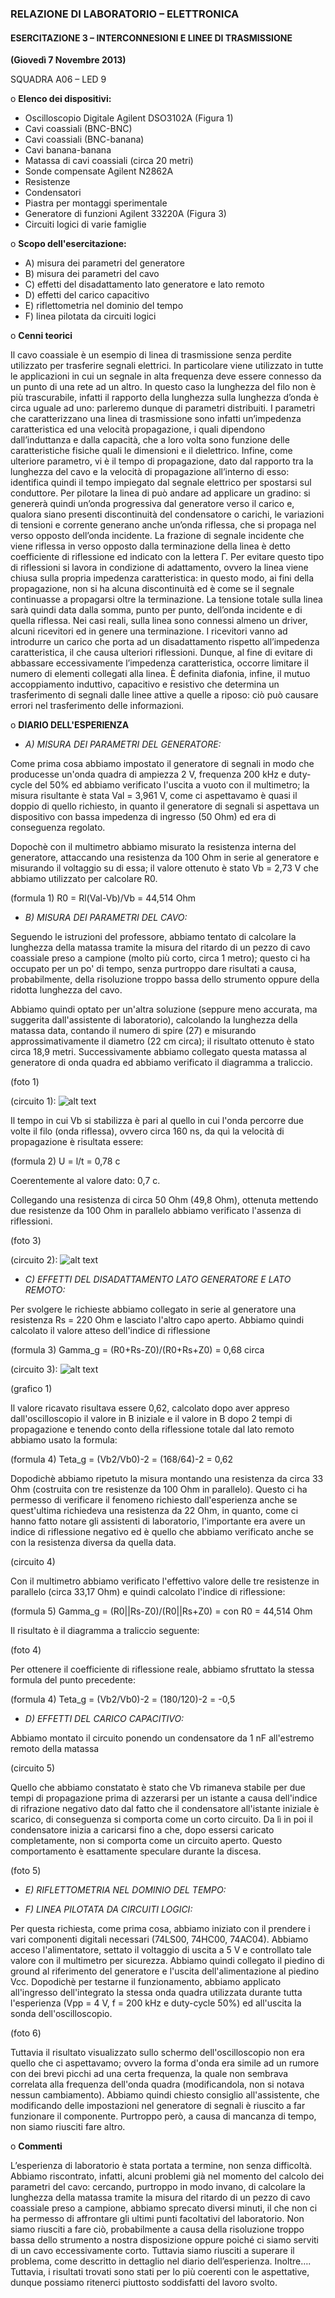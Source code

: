 ﻿### RELAZIONE DI LABORATORIO – ELETTRONICA
#### ESERCITAZIONE 3 – INTERCONNESIONI E LINEE DI TRASMISSIONE 
**(Giovedì 7 Novembre 2013)**

SQUADRA A06  – LED 9

o **Elenco dei dispositivi:**
	
- Oscilloscopio Digitale Agilent DSO3102A  (Figura 1)
- Cavi coassiali (BNC-BNC)
- Cavi coassiali (BNC-banana)
- Cavi banana-banana
- Matassa di cavi coassiali (circa 20 metri)
- Sonde compensate Agilent N2862A
- Resistenze
- Condensatori
- Piastra per montaggi sperimentale 
- Generatore di funzioni Agilent 33220A (Figura 3)
- Circuiti logici di varie famiglie


o **Scopo dell'esercitazione:**

- A) misura dei parametri del generatore
- B) misura dei parametri del cavo
- C) effetti del disadattamento lato generatore e lato remoto
- D) effetti del carico capacitivo
- E) riflettometria nel dominio del tempo
- F) linea pilotata da circuiti logici

o **Cenni teorici**

Il cavo coassiale è un esempio di linea di trasmissione senza perdite utilizzato per trasferire segnali elettrici. In particolare viene utilizzato in tutte le applicazioni in cui un segnale in alta frequenza deve essere connesso da un punto di una rete ad un altro. In questo caso la lunghezza del filo non è più trascurabile, infatti il rapporto della lunghezza sulla lunghezza d’onda è circa uguale ad uno: parleremo dunque di parametri distribuiti.                                                                                                                                                                           I parametri che caratterizzano una linea di trasmissione sono infatti un’impedenza caratteristica ed una velocità propagazione, i quali dipendono dall’induttanza e dalla capacità, che a loro volta sono funzione delle caratteristiche fisiche quali le dimensioni e il dielettrico. Infine, come ulteriore parametro, vi è il tempo di propagazione, dato dal rapporto tra la lunghezza del cavo e la velocità di propagazione all’interno di esso: identifica quindi il tempo impiegato dal segnale elettrico per spostarsi sul conduttore.                                                                                                            Per pilotare la linea di può andare ad applicare un gradino: si genererà quindi un’onda progressiva dal generatore verso il carico e, qualora siano presenti discontinuità del condensatore o carichi, le variazioni di tensioni e corrente generano anche un’onda riflessa, che si propaga nel verso opposto dell’onda incidente. La frazione di segnale incidente che viene riflessa in verso opposto dalla terminazione della linea è detto coefficiente di riflessione ed indicato con la lettera Γ. Per evitare questo tipo di riflessioni si lavora in condizione di adattamento, ovvero la linea viene chiusa sulla propria impedenza caratteristica: in questo modo, ai fini della propagazione, non si ha alcuna discontinuità ed è come se il segnale continuasse a propagarsi oltre la terminazione. La tensione totale sulla linea sarà quindi data dalla somma, punto per punto, dell’onda incidente e di quella riflessa.                                                                                                             Nei casi reali, sulla linea sono connessi almeno un driver, alcuni ricevitori ed in genere una terminazione. I ricevitori vanno ad introdurre un carico che porta ad un disadattamento rispetto all’impedenza caratteristica, il che causa ulteriori riflessioni. Dunque, al fine di evitare di abbassare eccessivamente l’impedenza caratteristica, occorre limitare il numero di elementi collegati alla linea. 
È definita diafonia, infine, il mutuo accoppiamento induttivo, capacitivo e resistivo che determina un  trasferimento di segnali dalle linee attive a quelle a riposo: ciò può causare errori nel trasferimento delle informazioni. 

o **DIARIO DELL'ESPERIENZA**

- *A) MISURA DEI PARAMETRI DEL GENERATORE:*

Come prima cosa abbiamo impostato il generatore di segnali in modo che producesse un'onda quadra di ampiezza 2 V, frequenza 200 kHz e duty-cycle del 50% ed abbiamo verificato l'uscita a vuoto con il multimetro; la misura risultante è stata Val = 3,961 V, come ci aspettavamo è quasi il doppio di quello richiesto, in quanto il generatore di segnali si aspettava un dispositivo con bassa impedenza di ingresso (50 Ohm) ed era di conseguenza regolato.

Dopochè con il multimetro abbiamo misurato la resistenza interna del generatore, attaccando una resistenza da 100 Ohm in serie al generatore e misurando il voltaggio su di essa; il valore ottenuto è stato Vb = 2,73 V che abbiamo utilizzato per calcolare R0.

(formula 1)    R0 = Rl(Val-Vb)/Vb = 44,514 Ohm

- *B) MISURA DEI PARAMETRI DEL CAVO:*

Seguendo le istruzioni del professore, abbiamo tentato di calcolare la lunghezza della matassa tramite la misura del ritardo di un pezzo di cavo coassiale preso a campione (molto più corto, circa 1 metro); questo ci ha occupato per un po' di tempo, senza purtroppo dare risultati a causa, probabilmente, della risoluzione troppo bassa dello strumento oppure della ridotta lunghezza del cavo. 

Abbiamo quindi optato per un'altra soluzione (seppure meno accurata, ma suggerita dall'assistente di laboratorio), calcolando la lunghezza della matassa data, contando il numero di spire (27) e misurando approssimativamente il diametro (22 cm circa); il risultato ottenuto è stato circa 18,9 metri.
Successivamente abbiamo collegato questa matassa al generatore di onda quadra ed abbiamo verificato il diagramma a traliccio. 

(foto 1) 

(circuito 1): ![alt text](../Schemi/Lab3/circuito_1.png "f")

Il tempo in cui Vb si stabilizza è pari al quello in cui l'onda percorre due volte il filo (onda riflessa), ovvero circa 160 ns, da quì la velocità di propagazione è risultata essere: 

(formula 2)    U = l/t = 0,78 c

Coerentemente al valore dato: 0,7 c.

Collegando una resistenza di circa 50 Ohm (49,8 Ohm), ottenuta mettendo due resistenze da 100 Ohm in parallelo  abbiamo verificato l'assenza di riflessioni.

(foto 3) 

(circuito 2): ![alt text](../Schemi/Lab3/circuito_2.png "f")

- *C) EFFETTI DEL DISADATTAMENTO LATO GENERATORE E LATO REMOTO:*

Per svolgere le richieste abbiamo collegato in serie al generatore una resistenza Rs = 220 Ohm e lasciato l'altro capo aperto.
Abbiamo quindi calcolato il valore atteso dell'indice di riflessione 

(formula 3) Gamma_g = (R0+Rs-Z0)/(R0+Rs+Z0) = 0,68 circa 

(circuito 3): ![alt text](../Schemi/Lab3/circuito_3.png "f")

(grafico 1)

Il valore ricavato risultava essere 0,62, calcolato dopo aver appreso dall'oscilloscopio il valore in B iniziale e il valore in B dopo 2 tempi di propagazione e tenendo conto della riflessione totale dal lato remoto abbiamo usato la formula:

(formula 4)   Teta_g = (Vb2/Vb0)-2 = (168/64)-2 = 0,62

Dopodichè abbiamo ripetuto la misura montando una resistenza da circa 33 Ohm (costruita con tre resistenze da 100 Ohm in parallelo). Questo ci ha permesso di verificare il fenomeno richiesto dall'esperienza anche se quest'ultima richiedeva una resistenza da 22 Ohm, in quanto, come ci hanno fatto notare gli assistenti di laboratorio, l'importante era avere un indice di riflessione negativo ed è quello che abbiamo verificato anche se con la resistenza diversa da quella data.

(circuito 4)

Con il multimetro abbiamo verificato l'effettivo valore delle tre resistenze in parallelo (circa 33,17 Ohm) e quindi calcolato l'indice di riflessione:

(formula 5)  Gamma_g = (R0||Rs-Z0)/(R0||Rs+Z0) = con R0 = 44,514 Ohm

Il risultato è il diagramma a traliccio seguente:

(foto 4)

Per ottenere il coefficiente di riflessione reale, abbiamo sfruttato la stessa formula del punto precedente:

(formula 4)   Teta_g = (Vb2/Vb0)-2 = (180/120)-2 = -0,5

- *D) EFFETTI DEL CARICO CAPACITIVO:*

Abbiamo montato il circuito ponendo un condensatore da 1 nF all'estremo remoto della matassa

(circuito 5)

Quello che abbiamo constatato è stato che Vb rimaneva stabile per due tempi di propagazione prima di azzerarsi per un istante a causa dell'indice di rifrazione negativo dato dal fatto che il condensatore all'istante iniziale è scarico, di conseguenza si comporta come un corto circuito. Da lì in poi il condensatore inizia a caricarsi fino a che, dopo essersi caricato completamente, non si comporta come un circuito aperto. Questo comportamento è esattamente speculare durante la discesa.

(foto 5)

- *E) RIFLETTOMETRIA NEL DOMINIO DEL TEMPO:*







- *F) LINEA PILOTATA DA CIRCUITI LOGICI:*

Per questa richiesta, come prima cosa, abbiamo iniziato con il prendere i vari componenti digitali necessari (74LS00, 74HC00, 74AC04).
Abbiamo acceso l'alimentatore, settato il voltaggio di uscita a 5 V e controllato tale valore con il multimetro per sicurezza. Abbiamo quindi collegato il piedino di ground al riferimento del generatore e l'uscita dell'alimentazione al piedino Vcc. Dopodichè per testarne il funzionamento, abbiamo applicato all'ingresso dell'integrato la stessa onda quadra utilizzata durante tutta l'esperienza (Vpp = 4 V, f = 200 kHz e duty-cycle 50%) ed all'uscita la sonda dell'oscilloscopio.

(foto 6)

Tuttavia il risultato visualizzato sullo schermo dell'oscilloscopio non era quello che ci aspettavamo; ovvero la forma d'onda era simile ad un rumore con dei brevi picchi ad una certa frequenza, la quale non sembrava correlata alla frequenza dell'onda quadra (modificandola, non si notava nessun cambiamento). Abbiamo quindi chiesto consiglio all'assistente, che modificando delle impostazioni nel generatore di segnali è riuscito a far funzionare il componente. Purtroppo però, a causa di mancanza di tempo, non siamo riusciti fare altro.

o **Commenti**

L’esperienza di laboratorio è stata portata a termine, non senza difficoltà. Abbiamo riscontrato, infatti, alcuni problemi già nel momento del calcolo dei parametri del cavo: cercando, purtroppo in modo invano, di calcolare la lunghezza della matassa tramite la misura del ritardo di un pezzo di cavo coassiale preso a campione, abbiamo sprecato diversi minuti, il che non ci ha permesso di affrontare gli ultimi punti facoltativi del laboratorio. Non siamo riusciti a fare ciò, probabilmente a causa della risoluzione troppo bassa dello strumento a nostra disposizione oppure poiché ci siamo serviti di un cavo eccessivamente corto. Tuttavia siamo riusciti a superare il problema, come descritto in dettaglio nel diario dell’esperienza.  Inoltre…. 
Tuttavia, i risultati trovati sono stati per lo più coerenti con le aspettative, dunque possiamo ritenerci piuttosto soddisfatti del lavoro svolto. 









